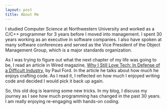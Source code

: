 ```yaml
---
layout: post
title: About Me
---
```


I studied Computer Science at Northwestern University and worked as a C/C++ programmer for
3 years before I moved into management.  I spent 30 years working as an executive in software companies.  I also have spoken at many software conferences and served as the Vice President of the Object Management Group, which is a major standards organization.

As I was trying to figure out what the next chapter of my life was going to be, I read an article in Wired magazine, [Why I Still Love Tech: In Defense of a Difficult Industry](https://www.wired.com/story/why-we-love-tech-defense-difficult-industry/), by Paul Ford.  In the article he talks about how much he enjoys crafting code.  As I read it, I reflected on how much I enjoyed writing code and decided I would pick it back up again.

So, this old dog is learning some new tricks.  In my blog, I discuss my journey as I see how much programming has changed in the past 30 years. I am really enjoying re-engaging with hands-on coding.
